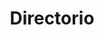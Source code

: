 ---
layout: page
title: Directorio
#background_style: bg-info
#background_image: url('/assets/img/backgrounds/image-from-rawpixel-id-1199650-jpeg.jpg')
# Add a link to the the top menu
background_image_: /assets/img/backgrounds/image-from-rawpixel-id-1199650-jpeg.jpg

menus:
  header:
    title: Links
    weight: 2

user: Dr. Sergio Tinoco
image: assets/img/members/person2.jpg
summary: >+
  Intereses de investigación: Reconocimiento de patrones aplicado a visión por computadora, ciencia de datos aplicada al big data y seguridad en informática.
  <br>
  Grado de Doctor en Ciencias en Ingeniería Eléctrica Opción en Sistemas Computacionales, otorgado por parte de la Universidad Michoacana de San Nicolás de Hidalgo (UMSNH), División de Estudios de Posgrado de la Facultad de Ingeniería Eléctrica. 2009-2014. Tesis: Segmentación del lumen arterial en imágenes ultrasonográficas, realizada bajo la supervisión del Dr. Félix Calderón Solorio.

id_: Sergio1


sections:
- type: member-inf.html
  section_id: memberSergio
  user: Dr. Sergio Tinoco
  image: /assets/img/members/person2.jpg
  summary: >+
    Intereses de investigación: Reconocimiento de patrones aplicado a visión por computadora, ciencia de datos aplicada al big data y seguridad en informática.
    <br>
    Grado de Doctor en Ciencias en Ingeniería Eléctrica Opción en Sistemas Computacionales, otorgado por parte de la Universidad Michoacana de San Nicolás de Hidalgo (UMSNH), División de Estudios de Posgrado de la Facultad de Ingeniería Eléctrica. 2009-2014. Tesis: Segmentación del lumen arterial en imágenes ultrasonográficas, realizada bajo la supervisión del Dr. Félix Calderón Solorio.
    <br>
    El Dr. Tinoco ha impartido cursos en el área de sistemas computacionales a nivel licenciatura en la Facultad de Ingeniería Eléctrica de la UMSNH. Ha trabajado en el sector público en la Comisión Nacional del Agua (CNA), Gerencia Estatal en Michoacán, en áreas diversas, llegando a Coordinar el Comité Estatal de Informática y Telecomunicaciones así como a tener a su cargo a más de 30 personas como Jefe del Departamento de Servicios a Usuarios de dicha dependencia. Su trabajo de investigación ha sido presentado en foros nacionales e internacionales (y en varios de éstos ha sido invitado como revisor) así como publicado en revistas expecializadas indizadas en el JCR, siendo galardonado con el primer lugar al premio del mejor artículo en la 12th Mexican International Conference on Artificial Intelligence (MICAI 2013). Además, desde el año 2011 ha participado en un proyecto en conjunto con el Colegio Nacional de Educación Profesional Técnica en Michoacán (CONALEP Michoacán), en el que ha sido autor principal, co-autor y coordinador técnico de la elaboración de 6 libros de texto para las carreras Profesional Técnico en Informática y Profesional Técnico-Bachiller en Informática, mismas que el CONALEP imparte en sus 13 planteles en el estado de Michoacán. A partir de 2014 el Dr. Tinoco ha enfocado su apoyo en la Escuela Nacional de Estudios Superiores (ENES) Unidad Morelia, perteneciente a la Universidad Nacional Autónoma de México (UNAM), impartiendo diversas asignaturas en la Licenciatura en Tecnologías para la Información en Ciencias(TICs), primero como profesor de asignatura y, a partir de Enero de 2016, como Técnico-
    <br>
    Académico Titular “A” de Tiempo Completo. Así mismo, con su ingreso como personal académico de la ENES Morelia, el Dr. Tinoco Martínez participa en el proyecto titulado “Aplicación de redes para el estudio de sistemas complejos”, proyecto que actualmente está en fase de desarrollo por parte del cuerpo académico de la licenciatura en TICs.

  mail: stinoco@enesmorelia.unam.mx
  phone: (443) 6893500 Ext. 80620  
  location:  Edificio I. Cubículo 403

- type: timeline.html
  section_id: timelineSergio
  title: Trayectoria
  background_style: bg-dark text-primary
  last_image: /assets/img/timeline-end.png
  actions:
    - image: /assets/img/portfolio/thumbnails/1.jpg
      title: >+
        2017-2018
        **Humble Beginnings**
      text: >-
        We begun with small group of people willing to work hard and make our
        teaching skills worth , in front of all others!
    - image: /assets/img/portfolio/thumbnails/2.jpg
      title: >+
        November 2019
        An Coaching started
      text: >-
        We started to gather like minded people and started our stategies
        and future plans to them. As a result , interested people joined us!



---